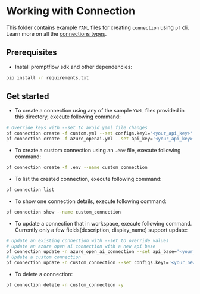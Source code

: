 # Working with Connection
This folder contains example `YAML` files for creating `connection` using `pf` cli. Learn more on all the [connections types](https://promptflow.azurewebsites.net/concepts/concept-connections.html).

## Prerequisites
- Install promptflow sdk and other dependencies:
```bash
pip install -r requirements.txt
```

## Get started

- To create a connection using any of the sample `YAML` files provided in this directory, execute following command:
```bash
# Override keys with --set to avoid yaml file changes
pf connection create -f custom.yml --set configs.key1='<your_api_key>'
pf connection create -f azure_openai.yml --set api_key='<your_api_key>'
```

- To create a custom connection using an `.env` file, execute following command:
```bash
pf connection create -f .env --name custom_connection
```

- To list the created connection, execute following command:
```bash
pf connection list
```

- To show one connection details, execute following command:
```bash
pf connection show --name custom_connection
```

- To update a connection that in workspace, execute following command. Currently only a few fields(description, display_name) support update:
```bash
# Update an existing connection with --set to override values
# Update an azure open ai connection with a new api base
pf connection update -n azure_open_ai_connection --set api_base='<your_api_base>'
# Update a custom connection
pf connection update -n custom_connection --set configs.key1='<your_new_key>' secrets.key2='<your_another_key>'
```

- To delete a connection:
```bash
pf connection delete -n custom_connection -y
```
